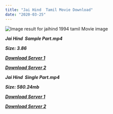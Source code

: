 ```yaml
---
title: "Jai Hind  Tamil Movie Download"
date: "2020-03-25"
---
```


![Image result for jaihind 1994 tamil Movie image](https://upload.wikimedia.org/wikipedia/en/thumb/b/be/Jai_Hind_2.jpg/220px-Jai_Hind_2.jpg)

**_Jai Hind  Sample Part.mp4_**

**_Size: 3.86_** 

**_[Download Server 1](http://b3.wetransfer.vip/files/{b8ae04a0e9ab0f9e64837bab03a252825878f388f00779843f60cec38aa445db}20Actor{b8ae04a0e9ab0f9e64837bab03a252825878f388f00779843f60cec38aa445db}20Hits{b8ae04a0e9ab0f9e64837bab03a252825878f388f00779843f60cec38aa445db}20Collection/Arjun{b8ae04a0e9ab0f9e64837bab03a252825878f388f00779843f60cec38aa445db}20Movies{b8ae04a0e9ab0f9e64837bab03a252825878f388f00779843f60cec38aa445db}20Collection/Jai{b8ae04a0e9ab0f9e64837bab03a252825878f388f00779843f60cec38aa445db}20Hind{b8ae04a0e9ab0f9e64837bab03a252825878f388f00779843f60cec38aa445db}20(1994)/Jai{b8ae04a0e9ab0f9e64837bab03a252825878f388f00779843f60cec38aa445db}20Hind{b8ae04a0e9ab0f9e64837bab03a252825878f388f00779843f60cec38aa445db}20(1994){b8ae04a0e9ab0f9e64837bab03a252825878f388f00779843f60cec38aa445db}20Sample{b8ae04a0e9ab0f9e64837bab03a252825878f388f00779843f60cec38aa445db}20HD.mp4)_**

**_[Download Server 2](http://b3.wetransfer.vip/files/{b8ae04a0e9ab0f9e64837bab03a252825878f388f00779843f60cec38aa445db}20Actor{b8ae04a0e9ab0f9e64837bab03a252825878f388f00779843f60cec38aa445db}20Hits{b8ae04a0e9ab0f9e64837bab03a252825878f388f00779843f60cec38aa445db}20Collection/Arjun{b8ae04a0e9ab0f9e64837bab03a252825878f388f00779843f60cec38aa445db}20Movies{b8ae04a0e9ab0f9e64837bab03a252825878f388f00779843f60cec38aa445db}20Collection/Jai{b8ae04a0e9ab0f9e64837bab03a252825878f388f00779843f60cec38aa445db}20Hind{b8ae04a0e9ab0f9e64837bab03a252825878f388f00779843f60cec38aa445db}20(1994)/Jai{b8ae04a0e9ab0f9e64837bab03a252825878f388f00779843f60cec38aa445db}20Hind{b8ae04a0e9ab0f9e64837bab03a252825878f388f00779843f60cec38aa445db}20(1994){b8ae04a0e9ab0f9e64837bab03a252825878f388f00779843f60cec38aa445db}20Sample{b8ae04a0e9ab0f9e64837bab03a252825878f388f00779843f60cec38aa445db}20HD.mp4)_**

**_Jai Hind  Single Part.mp4_**

**_Size: 580.24mb_**

**_[Download Server 1](http://b3.wetransfer.vip/files/{b8ae04a0e9ab0f9e64837bab03a252825878f388f00779843f60cec38aa445db}20Actor{b8ae04a0e9ab0f9e64837bab03a252825878f388f00779843f60cec38aa445db}20Hits{b8ae04a0e9ab0f9e64837bab03a252825878f388f00779843f60cec38aa445db}20Collection/Arjun{b8ae04a0e9ab0f9e64837bab03a252825878f388f00779843f60cec38aa445db}20Movies{b8ae04a0e9ab0f9e64837bab03a252825878f388f00779843f60cec38aa445db}20Collection/Jai{b8ae04a0e9ab0f9e64837bab03a252825878f388f00779843f60cec38aa445db}20Hind{b8ae04a0e9ab0f9e64837bab03a252825878f388f00779843f60cec38aa445db}20(1994)/Jai{b8ae04a0e9ab0f9e64837bab03a252825878f388f00779843f60cec38aa445db}20Hind{b8ae04a0e9ab0f9e64837bab03a252825878f388f00779843f60cec38aa445db}20(1994){b8ae04a0e9ab0f9e64837bab03a252825878f388f00779843f60cec38aa445db}20Single{b8ae04a0e9ab0f9e64837bab03a252825878f388f00779843f60cec38aa445db}20Part{b8ae04a0e9ab0f9e64837bab03a252825878f388f00779843f60cec38aa445db}20HD.mp4)_**

**_[Download Server 2](http://b3.wetransfer.vip/files/{b8ae04a0e9ab0f9e64837bab03a252825878f388f00779843f60cec38aa445db}20Actor{b8ae04a0e9ab0f9e64837bab03a252825878f388f00779843f60cec38aa445db}20Hits{b8ae04a0e9ab0f9e64837bab03a252825878f388f00779843f60cec38aa445db}20Collection/Arjun{b8ae04a0e9ab0f9e64837bab03a252825878f388f00779843f60cec38aa445db}20Movies{b8ae04a0e9ab0f9e64837bab03a252825878f388f00779843f60cec38aa445db}20Collection/Jai{b8ae04a0e9ab0f9e64837bab03a252825878f388f00779843f60cec38aa445db}20Hind{b8ae04a0e9ab0f9e64837bab03a252825878f388f00779843f60cec38aa445db}20(1994)/Jai{b8ae04a0e9ab0f9e64837bab03a252825878f388f00779843f60cec38aa445db}20Hind{b8ae04a0e9ab0f9e64837bab03a252825878f388f00779843f60cec38aa445db}20(1994){b8ae04a0e9ab0f9e64837bab03a252825878f388f00779843f60cec38aa445db}20Single{b8ae04a0e9ab0f9e64837bab03a252825878f388f00779843f60cec38aa445db}20Part{b8ae04a0e9ab0f9e64837bab03a252825878f388f00779843f60cec38aa445db}20HD.mp4)_**
